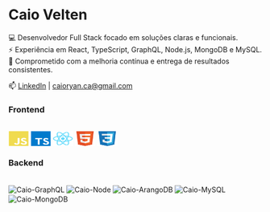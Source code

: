 # Caio Velten

💻 Desenvolvedor Full Stack focado em soluções claras e funcionais.  
⚡ Experiência em React, TypeScript, GraphQL, Node.js, MongoDB e MySQL.  
🚀 Comprometido com a melhoria contínua e entrega de resultados consistentes.

📫 [LinkedIn](https://www.linkedin.com/in/caio-velten-1351b22b7) | caioryan.ca@gmail.com

### Frontend
<div style="display: inline_block"><br>
  <img align="center" alt="Caio-Js" height="30" width="40" src="https://raw.githubusercontent.com/devicons/devicon/master/icons/javascript/javascript-plain.svg">
  <img align="center" alt="Caio-Ts" height="30" width="40" src="https://raw.githubusercontent.com/devicons/devicon/master/icons/typescript/typescript-plain.svg">
  <img align="center" alt="Caio-React" height="30" width="40" src="https://raw.githubusercontent.com/devicons/devicon/master/icons/react/react-original.svg">
  <img align="center" alt="Caio-HTML" height="30" width="40" src="https://raw.githubusercontent.com/devicons/devicon/master/icons/html5/html5-original.svg">
  <img align="center" alt="Caio-CSS" height="30" width="40" src="https://raw.githubusercontent.com/devicons/devicon/master/icons/css3/css3-original.svg">
</div>

### Backend
<div style="display: inline_block"><br>
  <img align="center" alt="Caio-GraphQL" height="40" width="40" src="https://cdn.jsdelivr.net/gh/devicons/devicon/icons/graphql/graphql-plain.svg">
  <img align="center" alt="Caio-Node" height="40" width="40" src="https://cdn.jsdelivr.net/gh/devicons/devicon/icons/nodejs/nodejs-original.svg">
  <img align="center" alt="Caio-ArangoDB" height="40" width="40" src="https://www.arangodb.com/docs/3.10/_images/arangodb_logo_kl.png">
  <img align="center" alt="Caio-MySQL" height="40" width="40" src="https://cdn.jsdelivr.net/gh/devicons/devicon/icons/mysql/mysql-original.svg">
  <img align="center" alt="Caio-MongoDB" height="40" width="40" src="https://cdn.jsdelivr.net/gh/devicons/devicon/icons/mongodb/mongodb-original.svg">
</div>

